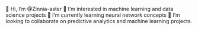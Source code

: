 👋 Hi, I’m @Zinnia-aster
👀 I’m interested in machine learning and data science projects
🌱 I’m currently learning neural network concepts 
💞️ I’m looking to collaborate on predictive analytics and machine learning projects. 


<!---
Zinnia-aster/Zinnia-aster is a ✨ special ✨ repository because its `README.md` (this file) appears on your GitHub profile.
You can click the Preview link to take a look at your changes.
--->
